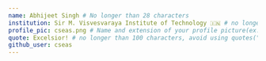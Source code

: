 ```yaml
---
name: Abhijeet Singh # No longer than 28 characters
institution: Sir M. Visvesvaraya Institute of Technology 🇮🇳 # no longer than 58 characters
profile_pic: cseas.png # Name and extension of your profile picture(ex. mona.png) The picture must be squared and 544px on width and height.
quote: Excelsior! # no longer than 100 characters, avoid using quotes(") to guarantee the format remains the same.
github_user: cseas
---
```

